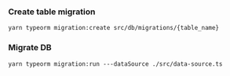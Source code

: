 ### Create table migration

```
yarn typeorm migration:create src/db/migrations/{table_name}
```

### Migrate DB

```
yarn typeorm migration:run ---dataSource ./src/data-source.ts
```
